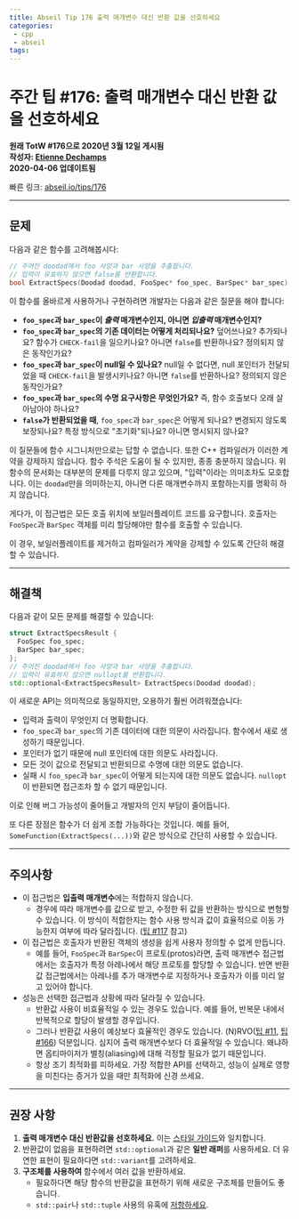 ```yaml
---
title: Abseil Tip 176 출력 매개변수 대신 반환 값을 선호하세요
categories:
 - cpp
 - abseil
tags:
---
```



# 주간 팁 #176: 출력 매개변수 대신 반환 값을 선호하세요

**원래 TotW #176으로 2020년 3월 12일 게시됨**  
**작성자: [Etienne Dechamps](mailto:edechamps@google.com)**  
**2020-04-06 업데이트됨**

빠른 링크: [abseil.io/tips/176](https://abseil.io/tips/176)

---

## 문제

다음과 같은 함수를 고려해봅시다:

```cpp
// 주어진 doodad에서 foo 사양과 bar 사양을 추출합니다.
// 입력이 유효하지 않으면 false를 반환합니다.
bool ExtractSpecs(Doodad doodad, FooSpec* foo_spec, BarSpec* bar_spec);
```

이 함수를 올바르게 사용하거나 구현하려면 개발자는 다음과 같은 질문을 해야 합니다:

- **`foo_spec`과 `bar_spec`이 *출력* 매개변수인지, 아니면 *입출력* 매개변수인지?**
- **`foo_spec`과 `bar_spec`의 기존 데이터는 어떻게 처리되나요?** 덮어쓰나요? 추가되나요? 함수가 `CHECK-fail`을 일으키나요? 아니면 `false`를 반환하나요? 정의되지 않은 동작인가요?
- **`foo_spec`과 `bar_spec`이 null일 수 있나요?** null일 수 없다면, null 포인터가 전달되었을 때 `CHECK-fail`을 발생시키나요? 아니면 `false`를 반환하나요? 정의되지 않은 동작인가요?
- **`foo_spec`과 `bar_spec`의 수명 요구사항은 무엇인가요?** 즉, 함수 호출보다 오래 살아남아야 하나요?
- **`false`가 반환되었을 때**, `foo_spec`과 `bar_spec`은 어떻게 되나요? 변경되지 않도록 보장되나요? 특정 방식으로 "초기화"되나요? 아니면 명시되지 않나요?

이 질문들에 함수 시그니처만으로는 답할 수 없습니다. 또한 C++ 컴파일러가 이러한 계약을 강제하지 않습니다. 함수 주석은 도움이 될 수 있지만, 종종 충분하지 않습니다. 위 함수의 문서화는 대부분의 문제를 다루지 않고 있으며, "입력"이라는 의미조차도 모호합니다. 이는 `doodad`만을 의미하는지, 아니면 다른 매개변수까지 포함하는지를 명확히 하지 않습니다.

게다가, 이 접근법은 모든 호출 위치에 보일러플레이트 코드를 요구합니다. 호출자는 `FooSpec`과 `BarSpec` 객체를 미리 할당해야만 함수를 호출할 수 있습니다.

이 경우, 보일러플레이트를 제거하고 컴파일러가 계약을 강제할 수 있도록 간단히 해결할 수 있습니다.

---

## 해결책

다음과 같이 모든 문제를 해결할 수 있습니다:

```cpp
struct ExtractSpecsResult {
  FooSpec foo_spec;
  BarSpec bar_spec;
};
// 주어진 doodad에서 foo 사양과 bar 사양을 추출합니다.
// 입력이 유효하지 않으면 nullopt를 반환합니다.
std::optional<ExtractSpecsResult> ExtractSpecs(Doodad doodad);
```

이 새로운 API는 의미적으로 동일하지만, 오용하기 훨씬 어려워졌습니다:

- 입력과 출력이 무엇인지 더 명확합니다.
- `foo_spec`과 `bar_spec`의 기존 데이터에 대한 의문이 사라집니다. 함수에서 새로 생성하기 때문입니다.
- 포인터가 없기 때문에 null 포인터에 대한 의문도 사라집니다.
- 모든 것이 값으로 전달되고 반환되므로 수명에 대한 의문도 없습니다.
- 실패 시 `foo_spec`과 `bar_spec`이 어떻게 되는지에 대한 의문도 없습니다. `nullopt`이 반환되면 접근조차 할 수 없기 때문입니다.

이로 인해 버그 가능성이 줄어들고 개발자의 인지 부담이 줄어듭니다.

또 다른 장점은 함수가 더 쉽게 조합 가능하다는 것입니다. 예를 들어, `SomeFunction(ExtractSpecs(...))`와 같은 방식으로 간단히 사용할 수 있습니다.

---

## 주의사항

- 이 접근법은 **입출력 매개변수**에는 적합하지 않습니다.
  - 경우에 따라 매개변수를 값으로 받고, 수정한 뒤 값을 반환하는 방식으로 변형할 수 있습니다. 이 방식이 적합한지는 함수 사용 방식과 값이 효율적으로 이동 가능한지 여부에 따라 달라집니다. ([팁 #117](/tips/117) 참고)
- 이 접근법은 호출자가 반환된 객체의 생성을 쉽게 사용자 정의할 수 없게 만듭니다.
  - 예를 들어, `FooSpec`과 `BarSpec`이 프로토(protos)라면, 출력 매개변수 접근법에서는 호출자가 특정 아레나에서 해당 프로토를 할당할 수 있습니다. 반면 반환값 접근법에서는 아레나를 추가 매개변수로 지정하거나 호출자가 이를 미리 알고 있어야 합니다.
- 성능은 선택한 접근법과 상황에 따라 달라질 수 있습니다.
  - 반환값 사용이 비효율적일 수 있는 경우도 있습니다. 예를 들어, 반복문 내에서 반복적으로 할당이 발생할 경우입니다.
  - 그러나 반환값 사용이 예상보다 효율적인 경우도 있습니다. (N)RVO([팁 #11](/tips/11), [팁 #166](/tips/166)) 덕분입니다. 심지어 출력 매개변수보다 더 효율적일 수 있습니다. 왜냐하면 옵티마이저가 별칭(aliasing)에 대해 걱정할 필요가 없기 때문입니다.
  - 항상 조기 최적화를 피하세요. 가장 적합한 API를 선택하고, 성능이 실제로 영향을 미친다는 증거가 있을 때만 최적화에 신경 쓰세요.

---

## 권장 사항

1. **출력 매개변수 대신 반환값을 선호하세요.** 이는 [스타일 가이드](https://google.github.io/styleguide/cppguide.html#Output_Parameters)와 일치합니다.
2. 반환값이 없음을 표현하려면 `std::optional`과 같은 **일반 래퍼**를 사용하세요. 더 유연한 표현이 필요하다면 `std::variant`를 고려하세요.
3. **구조체를 사용하여** 함수에서 여러 값을 반환하세요.
   - 필요하다면 해당 함수의 반환값을 표현하기 위해 새로운 구조체를 만들어도 좋습니다.
   - `std::pair`나 `std::tuple` 사용의 유혹에 [저항하세요](https://google.github.io/styleguide/cppguide.html#Structs_vs._Tuples).